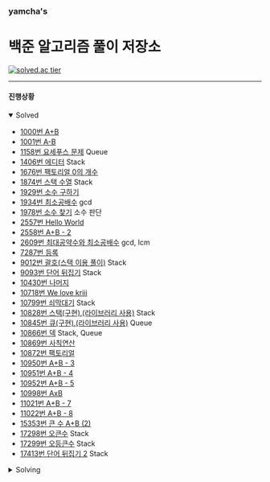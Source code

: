 ### yamcha's
# 백준 알고리즘 풀이 저장소

[![solved.ac tier](http://mazassumnida.wtf/api/generate_badge?boj=yamcha)](https://solved.ac/yamcha)

***

#### 진행상황
<details open>
<summary>Solved</summary>
<div markdown="1">

* [1000번 A+B](https://github.com/yarncha/baekjoon/blob/master/1000.cpp)
* [1001번 A-B](https://github.com/yarncha/baekjoon/blob/master/1001.cpp)
* [1158번 요세푸스 문제](https://github.com/yarncha/baekjoon/blob/master/1158.cpp)
  Queue
* [1406번 에디터](https://github.com/yarncha/baekjoon/blob/master/1406.cpp)
  Stack
* [1676번 팩토리얼 0의 개수](https://github.com/yarncha/baekjoon/blob/master/1676.cpp)
* [1874번 스택 수열](https://github.com/yarncha/baekjoon/blob/master/1874.cpp)
	Stack
* [1929번 소수 구하기](https://github.com/yarncha/baekjoon/blob/master/1929.cpp)
* [1934번 최소공배수](https://github.com/yarncha/baekjoon/blob/master/1934.cpp)
	gcd
* [1978번 소수 찾기](https://github.com/yarncha/baekjoon/blob/master/1978.cpp)
	소수 판단
* [2557번 Hello World](https://github.com/yarncha/baekjoon/blob/master/2557.cpp)
* [2558번 A+B - 2](https://github.com/yarncha/baekjoon/blob/master/2558.cpp)
* [2609번 최대공약수와 최소공배수](https://github.com/yarncha/baekjoon/blob/master/2609.cpp)
	gcd, lcm
* [7287번 등록](https://github.com/yarncha/baekjoon/blob/master/7287.cpp)
* [9012번 괄호](https://github.com/yarncha/baekjoon/blob/master/9012.cpp)[(스택 이용 풀이)](https://github.com/yarncha/baekjoon/blob/master/9012_스택.cpp)
	Stack
* [9093번 단어 뒤집기](https://github.com/yarncha/baekjoon/blob/master/9093.cpp)
	Stack
* [10430번 나머지](https://github.com/yarncha/baekjoon/blob/master/10430.cpp)
* [10718번 We love kriii](https://github.com/yarncha/baekjoon/blob/master/10718.cpp)
* [10799번 쇠막대기](https://github.com/yarncha/baekjoon/blob/master/10799.cpp)
	Stack
* [10828번 스택(구현)](https://github.com/yarncha/baekjoon/blob/master/10828_구현.cpp),[(라이브러리 사용)](https://github.com/yarncha/baekjoon/blob/master/10828_라이브러리_사용.cpp)
	Stack
* [10845번 큐(구현)](https://github.com/yarncha/baekjoon/blob/master/10845_큐_구현.cpp),[(라이브러리 사용)](https://github.com/yarncha/baekjoon/blob/master/10845_큐_라이브러리_사용.cpp)
	Queue
* [10866번 덱](https://github.com/yarncha/baekjoon/blob/master/10866.cpp)
	Stack, Queue
* [10869번 사칙연산](https://github.com/yarncha/baekjoon/blob/master/10869.cpp)
* [10872번 팩토리얼](https://github.com/yarncha/baekjoon/blob/master/10872.cpp)
* [10950번 A+B - 3](https://github.com/yarncha/baekjoon/blob/master/10950.cpp)
* [10951번 A+B - 4](https://github.com/yarncha/baekjoon/blob/master/10951.cpp)
* [10952번 A+B - 5](https://github.com/yarncha/baekjoon/blob/master/10952.cpp)
* [10998번 AxB](https://github.com/yarncha/baekjoon/blob/master/10998.cpp)
* [11021번 A+B - 7](https://github.com/yarncha/baekjoon/blob/master/11021.cpp)
* [11022번 A+B - 8](https://github.com/yarncha/baekjoon/blob/master/11022.cpp)
* [15353번 큰 수 A+B (2)](https://github.com/yarncha/baekjoon/blob/master/15353.cpp)
* [17298번 오큰수](https://github.com/yarncha/baekjoon/blob/master/17298.cpp)
	Stack
* [17299번 오등큰수](https://github.com/yarncha/baekjoon/blob/master/17299.cpp)
	Stack
* [17413번 단어 뒤집기 2](https://github.com/yarncha/baekjoon/blob/master/17413.cpp)
  Stack

</div>
</details>

<details>
<summary>Solving</summary>
<div markdown="1">

* [1008번 A/B](https://github.com/yarncha/baekjoon/blob/master/1008.cpp)
	단순 계산
* [1373번 ](https://github.com/yarncha/baekjoon/blob/master/1373.cpp)
* [1463번 ](https://github.com/yarncha/baekjoon/blob/master/1463.cpp)
* [1935번 ](https://github.com/yarncha/baekjoon/blob/master/1935.cpp)
* [2004번 ](https://github.com/yarncha/baekjoon/blob/master/2004.cpp)
* [2309번 ](https://github.com/yarncha/baekjoon/blob/master/2309.cpp)
* [6588번 ](https://github.com/yarncha/baekjoon/blob/master/6588.cpp)
	소수, 에라토스테네스의 체
* [9095번 ](https://github.com/yarncha/baekjoon/blob/master/9095.cpp)
* [9613번 ](https://github.com/yarncha/baekjoon/blob/master/9613.cpp)
* [10172번 개](https://github.com/yarncha/baekjoon/blob/master/10172.cpp)
	이스케이프 문자
* [11052번 ](https://github.com/yarncha/baekjoon/blob/master/1463.cpp)
* [11726번 ](https://github.com/yarncha/baekjoon/blob/master/1463.cpp)
* [17087번 ](https://github.com/yarncha/baekjoon/blob/master/1463.cpp)
* [17103번 ](https://github.com/yarncha/baekjoon/blob/master/1463.cpp)

</div>
</details>

